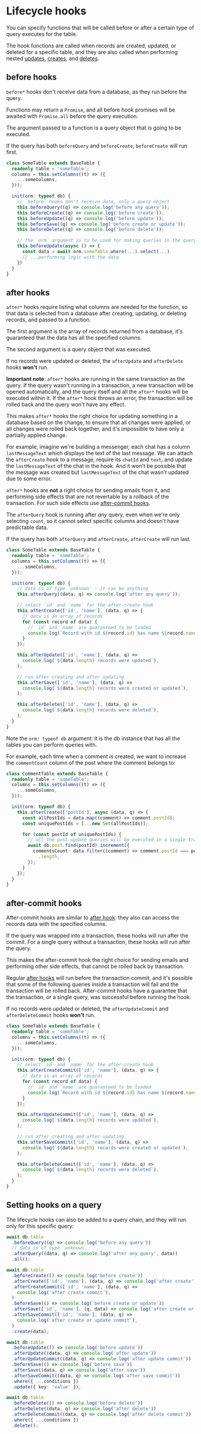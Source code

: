 # Lifecycle hooks

You can specify functions that will be called before or after a certain type of query executes for the table.

The hook functions are called when records are created, updated, or deleted for a specific table, and they are also called when performing nested
[updates](/guide/relation-queries.html#nested-update),
[creates](/guide/relation-queries.html#nested-create),
and [deletes](/guide/relation-queries.html#delete-related-records).

## before hooks

`before*` hooks don't receive data from a database, as they run before the query.

Functions may return a `Promise`, and all before hook promises will be awaited with `Promise.all` before the query execution.

The argument passed to a function is a query object that is going to be executed.

If the query has both `beforeQuery` and `beforeCreate`, `beforeCreate` will run first.

```ts
class SomeTable extends BaseTable {
  readonly table = 'someTable';
  columns = this.setColumns((t) => ({
    ...someColumns,
  }));

  init(orm: typeof db) {
    // `before` hooks don't receive data, only a query object
    this.beforeQuery((q) => console.log('before any query'));
    this.beforeCreate((q) => console.log('before create'));
    this.beforeUpdate((q) => console.log('before update'));
    this.beforeSave((q) => console.log('before create or update'));
    this.beforeDelete((q) => console.log('before delete'));

    // the `orm` argument is to be used for making queries in the query callbacks
    this.beforeUpdate(async () => {
      const data = await orm.someTable.where(...).select(...)
      // ...performing logic with the data
    })
  }
}
```

## after hooks

`after*` hooks require listing what columns are needed for the function,
so that data is selected from a database after creating, updating, or deleting records, and passed to a function.

The first argument is the array of records returned from a database,
it's guaranteed that the data has all the specified columns.

The second argument is a query object that was executed.

If no records were updated or deleted, the `afterUpdate` and `afterDelete` hooks **won't** run.

**Important note**: `after*` hooks are running in the same transaction as the query.
If the query wasn't running in a transaction, a new transaction will be opened automatically, and the query itself and all the `after*` hooks will be executed within it.
If the `after*` hook throws an error, the transaction will be rolled back and the query won't have any effect.

This makes `after*` hooks the right choice for updating something in a database based on the change, to ensure that all changes were applied, or all changes were rolled back together,
and it's impossible to have only a partially applied change.

For example, imagine we're building a messenger, each chat has a column `lastMessageText` which displays the text of the last message.
We can attach the `afterCreate` hook to a message, require its `chatId` and `text`, and update the `lastMessageText` of the chat in the hook.
And it won't be possible that the message was created but `lastMessageText` of the chat wasn't updated due to some error.

`after*` hooks are **not** a right choice for sending emails from it, and performing side effects that are not revertable by a rollback of the transaction.
For such side effects use [after-commit hooks](#after-commit-hooks).

The `afterQuery` hook is running after _any_ query, even when we're only selecting `count`, so it cannot select specific columns and doesn't have predictable data.

If the query has both `afterQuery` and `afterCreate`, `afterCreate` will run last.

```ts
class SomeTable extends BaseTable {
  readonly table = 'someTable';
  columns = this.setColumns((t) => ({
    ...someColumns,
  }));

  init(orm: typeof db) {
    // data is of type `unknown` - it can be anything
    this.afterQuery((data, q) => console.log('after any query'));

    // select `id` and `name` for the after-create hook
    this.afterCreate(['id', 'name'], (data, q) => {
      // data is an array of records
      for (const record of data) {
        // `id` and `name` are guaranteed to be loaded
        console.log(`Record with id ${record.id} has name ${record.name}.`);
      }
    });

    this.afterUpdate(['id', 'name'], (data, q) =>
      console.log(`${data.length} records were updated`),
    );

    // run after creating and after updating
    this.afterSave(['id', 'name'], (data, q) =>
      console.log(`${data.length} records were created or updated`),
    );

    this.afterDelete(['id', 'name'], (data, q) =>
      console.log(`${data.length} records were deleted`),
    );
  }
}
```

Note the `orm: typeof db` argument: it is the db instance that has all the tables you can perform queries with.

For example, each time when a comment is created, we want to increase the `commentCount` column of the post where the comment belongs to:

```ts
class CommentTable extends BaseTable {
  readonly table = 'someTable';
  columns = this.setColumns((t) => ({
    ...someColumns,
  }));

  init(orm: typeof db) {
    this.afterCreate(['postId'], async (data, q) => {
      const allPostIds = data.map((comment) => comment.postId);
      const uniquePostIds = [...new Set(allPostIds)];

      for (const postId of uniquePostIds) {
        // all the post update queries will be executed in a single transaction with the original query
        await db.post.find(postId).increment({
          commentsCount: data.filter((comment) => comment.postId === postId)
            .length,
        });
      }
    });
  }
}
```

## after-commit hooks

After-commit hooks are similar to [after hook](#after-hooks): they also can access the records data with the specified columns.

If the query was wrapped into a transaction, these hooks will run after the commit. For a single query without a transaction, these hooks will run after the query.

This makes the after-commit hook the right choice for sending emails and performing other side effects, that cannot be rolled back by transaction.

Regular [after hooks](#after-hooks) will run before the transaction commit, and it's possible that some of the following queries inside a transaction will fail and the transaction will be rolled back.
After-commit hooks have a guarantee that the transaction, or a single query, was successful before running the hook.

If no records were updated or deleted, the `afterUpdateCommit` and `afterDeleteCommit` hooks **won't** run.

```ts
class SomeTable extends BaseTable {
  readonly table = 'someTable';
  columns = this.setColumns((t) => ({
    ...someColumns,
  }));

  init(orm: typeof db) {
    // select `id` and `name` for the after-create hook
    this.afterCreateCommit(['id', 'name'], (data, q) => {
      // data is an array of records
      for (const record of data) {
        // `id` and `name` are guaranteed to be loaded
        console.log(`Record with id ${record.id} has name ${record.name}.`);
      }
    });

    this.afterUpdateCommit(['id', 'name'], (data, q) =>
      console.log(`${data.length} records were updated`),
    );

    // run after creating and after updating
    this.afterSaveCommit(['id', 'name'], (data, q) =>
      console.log(`${data.length} records were created or updated`),
    );

    this.afterDeleteCommit(['id', 'name'], (data, q) =>
      console.log(`${data.length} records were deleted`),
    );
  }
}
```

## Setting hooks on a query

The lifecycle hooks can also be added to a query chain, and they will run only for this specific query:

```ts
await db.table
  .beforeQuery((q) => console.log('before any query'))
  // data is of type `unknown`
  .afterQuery((data, q) => console.log('after any query', data))
  .all();

await db.table
  .beforeCreate(() => console.log('before create'))
  .afterCreate(['id', 'name'], (data, q) => console.log('after create'))
  .afterCreateCommit(['id', 'name'], (data, q) =>
    console.log('after create commit'),
  )
  .beforeSave(() => console.log('before create or update'))
  .afterSave(['id', 'name'], (q, data) => console.log('after create or update'))
  .afterSaveCommit(['id', 'name'], (data, q) =>
    console.log('after create or update commit'),
  )
  .create(data);

await db.table
  .beforeUpdate(() => console.log('before update'))
  .afterUpdate((data, q) => console.log('after update'))
  .afterUpdateCommit((data, q) => console.log('after update commit'))
  .beforeSave(() => console.log('before save'))
  .afterSave((data, q) => console.log('after save'))
  .afterSaveCommit((data, q) => console.log('after save commit'))
  .where({ ...conditions })
  .update({ key: 'value' });

await db.table
  .beforeDelete(() => console.log('before delete'))
  .afterDelete((data, q) => console.log('after delete'))
  .afterDeleteCommit((data, q) => console.log('after delete commit'))
  .where({ ...conditions })
  .delete();
```
